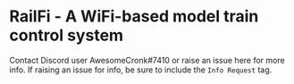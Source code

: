 # RailFi - A WiFi-based model train control system

Contact Discord user AwesomeCronk#7410 or raise an issue here for more info. If raising an issue for info, be sure to include the `Info Request` tag.
